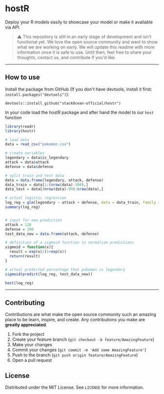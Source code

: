 # hostR

Deploy your R models easily to showcase your model or make it available via API.

> :warning: This repository is still in an early stage of development and isn't functional yet. We love the open source community and want to show what we are working on early. We will update this readme with more information once it is safe to use. Until then, feel free to share your thoughts, contact us, and contribute if you'd like.

---

## How to use

Install the package from GitHub (If you don't have devtools, install it first: `install.packages("devtools")`):

```
devtools::install_github("stackOcean-official/hostr")
```

In your code load the hostR package and after hand the model to our `host` function

```r
library(readr)
library(hostr)

# load data
data = read_csv("pokemon.csv")

# create variables 
legendary = data$is_legendary
attack = data$attack
defense = data$defense

# split train and test data
data = data.frame(legendary, attack, defense)
data_train = data[1:(nrow(data)-100),]
data_test = data[(nrow(data)-99):nrow(data),]

# actual logistic regression
log_reg = glm(legendary ~ attack + defense, data = data_train, family = binomial())
summary(log_reg)


# input for new prediction
attack = 120
defense = 290
test_data_new = data.frame(attack, defense)

# definition of a sigmoid function to normalize predictions
sigmoid = function(x){
  result = exp(x)/(1+exp(x))
  return(result)
}

# actual predicted percentage that pokemon is legendary
sigmoid(predict(log_reg, test_data_new))

host(log_reg)
```

---

## Contributing

Contributions are what make the open source community such an amazing place to be learn, inspire, and create. Any contributions you make are **greatly appreciated**.

1. Fork the project
2. Create your feature branch (`git checkout -b feature/AmazingFeature`)
3. Make your changes
4. Commit your changes (`git commit -m 'Add some AmazingFeature'`)
5. Push to the branch (`git push origin feature/AmazingFeature`)
6. Open a pull request

## License

Distributed under the MIT License. See `LICENSE` for more information.
